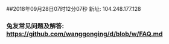 ##2018年09月28日07时12分07秒 新址: 104.248.177.128
### 兔友常见问题及解答: https://github.com/wanggonging/d/blob/w/FAQ.md
